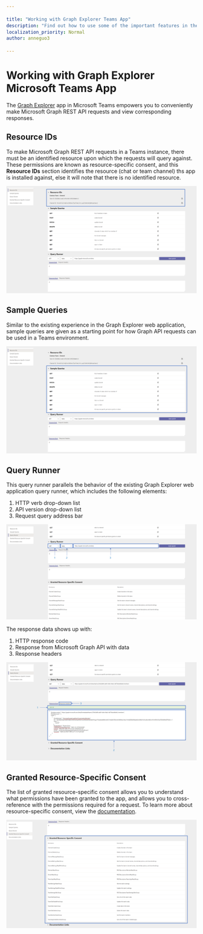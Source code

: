 ```yaml
---

title: "Working with Graph Explorer Teams App"
description: "Find out how to use some of the important features in the Graph Explorer Teams app."
localization_priority: Normal
author: anneguo3

---
```


# Working with Graph Explorer Microsoft Teams App

The [Graph Explorer](#TODO) app in Microsoft Teams empowers you to conveniently make Microsoft Graph REST API requests and view corresponding responses.

## Resource IDs
To make Microsoft Graph REST API requests in a Teams instance, there must be an identified resource upon which the requests will query against. These permissions are known as resource-specific consent, and this **Resource IDs** section identifies the resource (chat or team channel) ths app is installed against, else it will note that there is no identified resource. 

![Screenshot of Graph Explorer with the Resource IDs section highlighted](./images/resource-ids-teams-app.png)

## Sample Queries
Similar to the existing experience in the Graph Explorer web application, sample queries are given as a starting point for how Graph API requests can be used in a Teams environment.

![Screenshot of Graph Explorer with the Sample Queries section highlighted](./images/sample-queries-teams-app.png)

## Query Runner
This query runner parallels the behavior of the existing Graph Explorer web application query runner, which includes the following elements:

1. HTTP verb drop-down list
2. API version drop-down list
3. Request query address bar

![Screenshot of the Graph Explorer Teams app user interface](./images/query-runner-teams-app.png)

The response data shows up with:
1. HTTP response code
2. Response from Microsoft Graph API with data
3. Response headers

![Screenshot of a sample request in Graph Explorer](./images/making-a-get-request-teams-app.png)

## Granted Resource-Specific Consent
The list of granted resource-specific consent allows you to understand what permissions have been granted to the app, and allows you to cross-reference with the permissions required for a request. To learn more about resource-specific consent, view the [documentation](https://aka.ms/teams-rsc).

![Screenshot of a Graph Explorer with the Granted Resource-Specific Consent section highlighted](./images/resource-specific-consent-teams-app.png)
